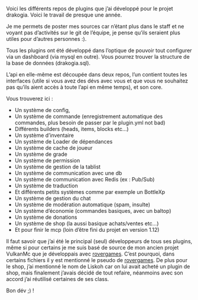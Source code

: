 Voici les différents repos de plugins que j’ai développé pour le projet drakogia. Voici le travail de presque une année. 

Je me permets de poster mes sources car n’étant plus dans le staff et ne voyant pas d’activités sur le git de l’équipe, je pense qu’ils seraient plus utiles pour d’autres personnes :).

Tous les plugins ont été développé dans l’optique de pouvoir tout configurer via un dashboard (via mysql en outre). Vous pourrez trouver la structure de la base de données (drakogia.sql).

L’api en elle-même est découpée dans deux repos, l’un contient toutes les interfaces (utile si vous avez des dévs avec vous et que vous ne souhaitez pas qu’ils aient accès à toute l’api en même temps), et son core.

Vous trouverez ici :

-	Un système de config,
-	Un système de commande (enregistrement automatique des commandes, plus besoin de passer par le plugin.yml not bad)
-	Différents builders (heads, items, blocks etc…)
-	Un système d’inventaire
-	Un système de Loader de dépendances
-	Un système de cache de joueur
-	Un système de grade
-	Un système de permission
-	Un système de gestion de la tablist
-	Un système de communication avec une db
-	Un système de communication avec Redis (ex : Pub/Sub)
-	Un système de traduction
-	Et différents petits systèmes comme par exemple un BottleXp
-	Un système de gestion du chat
-	Un système de modération automatique (spam, insulte)
-	Un système d’économie (commandes basiques, avec un baltop)
-	Un système de donations
-	Un système de shop (la aussi basique achats/ventes etc…)
-	Et pour finir le mcp (loin d’être fini du projet en version 1.12)

Il faut savoir que j’ai été le principal (seul) développeurs de tous ses plugins, même si pour certains je me suis basé de source de mon ancien projet VulkanMc que je développais avec [rovergames](https://gitlab.com/rovergames). C’est pourquoi, dans certains fichiers il y est mentionné le pseudo de [rovergames](https://gitlab.com/rovergames). 
De plus pour le shop, j’ai mentionné le nom de Liskoh car on lui avait acheté un plugin de shop, mais finalement j’avais décidé de tout refaire, néanmoins avec son accord j’ai réutilisé certaines de ses class.

Bon dév ;) !
